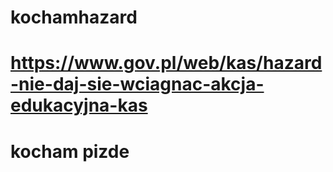 # kochamhazard
# https://www.gov.pl/web/kas/hazard-nie-daj-sie-wciagnac-akcja-edukacyjna-kas
# kocham pizde
